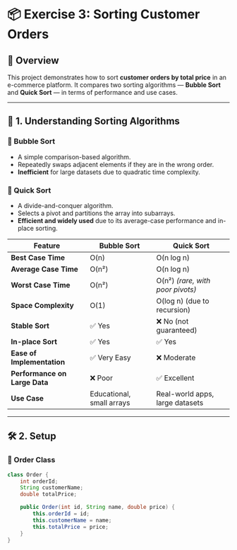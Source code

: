 # 📦 Exercise 3: Sorting Customer Orders

## 🚀 Overview

This project demonstrates how to sort **customer orders by total price** in an e-commerce platform. It compares two sorting algorithms — **Bubble Sort** and **Quick Sort** — in terms of performance and use cases.

---

## 📘 1. Understanding Sorting Algorithms

### 🔹 Bubble Sort
- A simple comparison-based algorithm.
- Repeatedly swaps adjacent elements if they are in the wrong order.
- **Inefficient** for large datasets due to quadratic time complexity.

### 🔹 Quick Sort
- A divide-and-conquer algorithm.
- Selects a pivot and partitions the array into subarrays.
- **Efficient and widely used** due to its average-case performance and in-place sorting.

| Feature                       | **Bubble Sort**           | **Quick Sort**                   |
| ----------------------------- | ------------------------- | -------------------------------- |
| **Best Case Time**            | O(n)                      | O(n log n)                       |
| **Average Case Time**         | O(n²)                     | O(n log n)                       |
| **Worst Case Time**           | O(n²)                     | O(n²) *(rare, with poor pivots)* |
| **Space Complexity**          | O(1)                      | O(log n) (due to recursion)      |
| **Stable Sort**               | ✅ Yes                     | ❌ No (not guaranteed)            |
| **In-place Sort**             | ✅ Yes                     | ✅ Yes                            |
| **Ease of Implementation**    | ✅ Very Easy               | ❌ Moderate                       |
| **Performance on Large Data** | ❌ Poor                    | ✅ Excellent                      |
| **Use Case**                  | Educational, small arrays | Real-world apps, large datasets  |


---

## 🛠️ 2. Setup

### 🔹 Order Class
```java
class Order {
    int orderId;
    String customerName;
    double totalPrice;

    public Order(int id, String name, double price) {
        this.orderId = id;
        this.customerName = name;
        this.totalPrice = price;
    }
}
